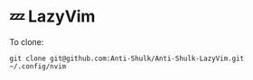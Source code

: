 # 💤 LazyVim

To clone:
```
git clone git@github.com:Anti-Shulk/Anti-Shulk-LazyVim.git ~/.config/nvim
```
